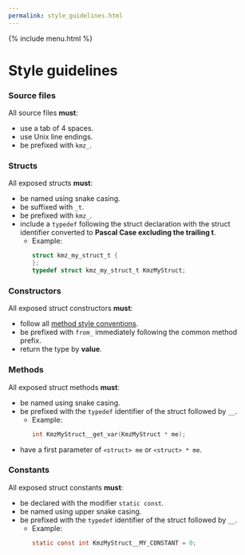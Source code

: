 ```yaml
---
permalink: style_guidelines.html
---
```


{% include menu.html %}

# Style guidelines

### Source files

All source files __must__:

* use a tab of 4 spaces.
* use Unix line endings.
* be prefixed with `kmz_`.

### Structs

All exposed structs __must__:

* be named using snake casing.
* be suffixed with `_t`.
* be prefixed with `kmz_`.
* include a `typedef` following the struct declaration with the struct identifier converted to __Pascal Case excluding the trailing t__.
  * Example:
    ```c
    struct kmz_my_struct_t {
    };
    typedef struct kmz_my_struct_t KmzMyStruct;
    ```

### Constructors

All exposed struct constructors __must__:

* follow all [method style conventions](#methods).
* be prefixed with `from_` immediately following the common method prefix.
* return the type by __value__.

### Methods

All exposed struct methods __must__:

* be named using snake casing.
* be prefixed with the `typedef` identifier of the struct followed by `__`.
  * Example:
    ```c
    int KmzMyStruct__get_var(KmzMyStruct * me);
    ```
* have a first parameter of `<struct> me` or `<struct> * me`.

### Constants

All exposed struct constants __must__:

* be declared with the modifier `static const`.
* be named using upper snake casing.
* be prefixed with the `typedef` identifier of the struct followed by `__`.
  * Example:
    ```c
    static const int KmzMyStruct__MY_CONSTANT = 0;
    ```

